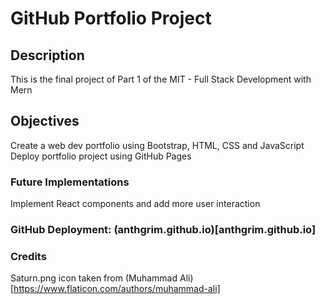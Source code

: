 # GitHub Portfolio Project

## Description

This is the final project of Part 1 of the MIT - Full Stack Development with Mern

## Objectives

Create a web dev portfolio using Bootstrap, HTML, CSS and JavaScript
Deploy portfolio project using GitHub Pages

### Future Implementations

Implement React components and add more user interaction

### GitHub Deployment: (anthgrim.github.io)[anthgrim.github.io]

### Credits

Saturn.png icon taken from (Muhammad Ali)[https://www.flaticon.com/authors/muhammad-ali]

